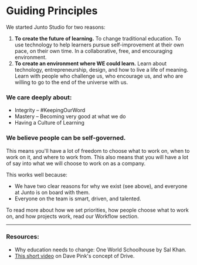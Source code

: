 # Guiding Principles

We started Junto Studio for two reasons:

1. **To create the future of learning.** To change traditional education. To use technology to help learners pursue self-improvement at their own pace, on their own time. In a collaborative, free, and encouraging environment.
2. **To create an environment where WE could learn.** Learn about technology, entrepreneurship, design, and how to live a life of meaning. Learn with people who challenge us, who encourage us, and who are willing to go to the end of the universe with us.

### We care deeply about:
- Integrity – #KeepingOurWord
- Mastery – Becoming very good at what we do
- Having a Culture of Learning

### We believe people can be self-governed.

This means you'll have a lot of freedom to choose what to work on, when to work on it, and where to work from. This also means that you will have a lot of say into what we will choose to work on as a company.

This works well because:
- We have two clear reasons for why we exist (see above), and everyone at Junto is on board with them.
- Everyone on the team is smart, driven, and talented.

To read more about how we set priorities, how people choose what to work on, and how projects work, read our Workflow section.

---

### Resources:
- Why education needs to change: One World Schoolhouse by Sal Khan.
- [This short video](http://vimeo.com/15488784) on Dave Pink's concept of Drive.
